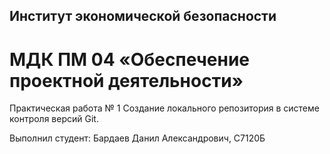 ## Институт экономической безопасности

# МДК ПМ 04 «Обеспечение проектной деятельности»

Практическая работа № 1
Создание локального репозитория в системе контроля версий Git.

Выполнил студент: Бардаев Данил Александрович, С7120Б
